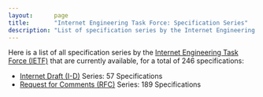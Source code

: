 ```yaml
---
layout:      page
title:       "Internet Engineering Task Force: Specification Series"
description: "List of specification series by the Internet Engineering Task Force (IETF/)"
---
```


Here is a list of all specification series by the [Internet Engineering Task Force (IETF)](http://www.ietf.org/) that are currently available, for a total of 246 specifications:

  * [Internet Draft (I-D)](I-D/) Series: 57 Specifications
  * [Request for Comments (RFC)](RFC/) Series: 189 Specifications
